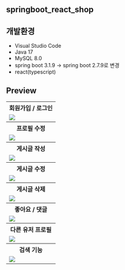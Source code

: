 ## springboot_react_shop

## 개발환경
- Visual Studio Code
- Java 17
- MySQL 8.0
- spring boot 3.1.9 -> spring boot 2.7.9로 변경
- react(typescript)


## Preview

<html>
<table>
  <tr>
    <th>
      회원가입 / 로그인
    </th>
  </tr>
  <tr>
    <td>
     <img src="https://github.com/hyun45/springboot_react_shop/assets/159392652/f1d23067-ea90-4d82-9aab-9dcde08941e5" />
    </td>
   </tr> 
  <tr>
    <th>
      프로필 수정
    </th>
  </tr>
  <tr>
    <td>
     <img src="https://github.com/hyun45/springboot_react_shop/assets/159392652/d0695bea-e393-4ca1-8a72-d22cb13317fa" />
    </td>
   </tr> 
  <tr>
    <th>
      게시글 작성
    </th>
  </tr>
  <tr>
    <td>
     <img src="https://github.com/hyun45/springboot_react_shop/assets/159392652/3d9d4ae3-27d3-4314-be0e-15c1dd413057" />
    </td>
   </tr>
  <tr>
    <th>
      게시글 수정
    </th>
  </tr>
  <tr>
    <td>
     <img src="https://github.com/hyun45/springboot_react_shop/assets/159392652/c4b632b4-0a3e-4afb-bf25-dc650c22a3ba" />
    </td>
   </tr>
  <tr>
    <th>
      게시글 삭제
    </th>
  </tr>
  <tr>
    <td>
     <img src="https://github.com/hyun45/springboot_react_shop/assets/159392652/3fca5464-232a-4d2c-8163-aeda1199f11e" />
    </td>
   </tr>
  <tr>
    <th>
      좋아요 / 댓글
    </th>
  </tr>
  <tr>
    <td>
     <img src="https://github.com/hyun45/springboot_react_shop/assets/159392652/f71e7bc4-8da2-4d63-84a3-11cb10b8648f" />
    </td>
   </tr>
   <tr>
    <th>
      다른 유저 프로필
    </th>
  </tr>
  <tr>
    <td>
     <img src="https://github.com/hyun45/springboot_react_shop/assets/159392652/ef777425-4bec-47a6-890b-3a1a6d6182ce" />
    </td>
  </tr>
   <tr>
    <th>
      검색 기능
    </th>
  </tr>
  <tr>
    <td>
     <img src="https://github.com/hyun45/springboot_react_shop/assets/159392652/c4b3211d-f11b-4034-9e96-1b36aa7608a2" />
    </td>
  </tr>
</table>
</html>
